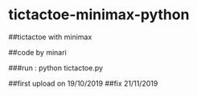 # tictactoe-minimax-python
##tictactoe with minimax

##code by minari

###run : python tictactoe.py

##first upload on 19/10/2019
##fix  21/11/2019
